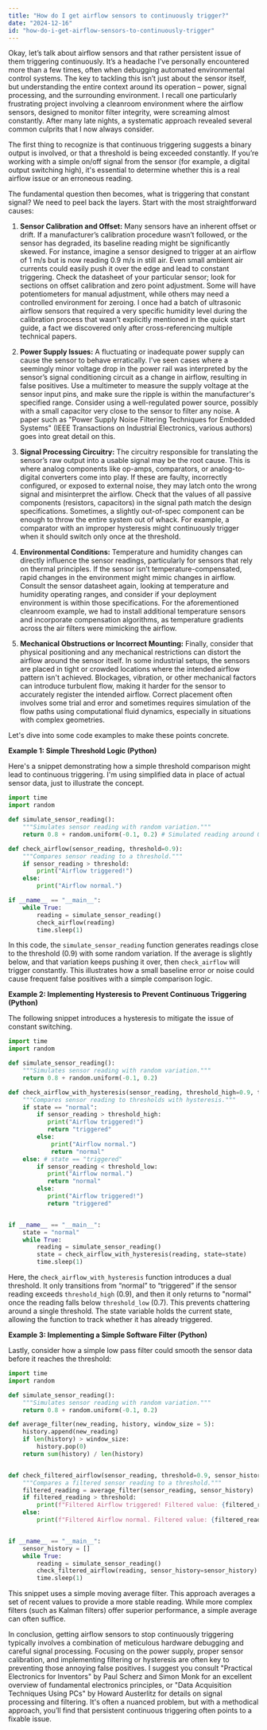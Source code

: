 ```yaml
---
title: "How do I get airflow sensors to continuously trigger?"
date: "2024-12-16"
id: "how-do-i-get-airflow-sensors-to-continuously-trigger"
---
```


Okay, let’s talk about airflow sensors and that rather persistent issue of them triggering continuously. It’s a headache I’ve personally encountered more than a few times, often when debugging automated environmental control systems. The key to tackling this isn’t just about the sensor itself, but understanding the entire context around its operation – power, signal processing, and the surrounding environment. I recall one particularly frustrating project involving a cleanroom environment where the airflow sensors, designed to monitor filter integrity, were screaming almost constantly. After many late nights, a systematic approach revealed several common culprits that I now always consider.

The first thing to recognize is that continuous triggering suggests a binary output is involved, or that a threshold is being exceeded constantly. If you’re working with a simple on/off signal from the sensor (for example, a digital output switching high), it's essential to determine whether this is a real airflow issue or an erroneous reading.

The fundamental question then becomes, what is triggering that constant signal? We need to peel back the layers. Start with the most straightforward causes:

1. **Sensor Calibration and Offset:** Many sensors have an inherent offset or drift. If a manufacturer’s calibration procedure wasn’t followed, or the sensor has degraded, its baseline reading might be significantly skewed. For instance, imagine a sensor designed to trigger at an airflow of 1 m/s but is now reading 0.9 m/s in still air. Even small ambient air currents could easily push it over the edge and lead to constant triggering. Check the datasheet of your particular sensor; look for sections on offset calibration and zero point adjustment. Some will have potentiometers for manual adjustment, while others may need a controlled environment for zeroing. I once had a batch of ultrasonic airflow sensors that required a very specific humidity level during the calibration process that wasn’t explicitly mentioned in the quick start guide, a fact we discovered only after cross-referencing multiple technical papers.

2. **Power Supply Issues:** A fluctuating or inadequate power supply can cause the sensor to behave erratically. I’ve seen cases where a seemingly minor voltage drop in the power rail was interpreted by the sensor’s signal conditioning circuit as a change in airflow, resulting in false positives. Use a multimeter to measure the supply voltage at the sensor input pins, and make sure the ripple is within the manufacturer's specified range. Consider using a well-regulated power source, possibly with a small capacitor very close to the sensor to filter any noise. A paper such as "Power Supply Noise Filtering Techniques for Embedded Systems" (IEEE Transactions on Industrial Electronics, various authors) goes into great detail on this.

3. **Signal Processing Circuitry:** The circuitry responsible for translating the sensor’s raw output into a usable signal may be the root cause. This is where analog components like op-amps, comparators, or analog-to-digital converters come into play. If these are faulty, incorrectly configured, or exposed to external noise, they may latch onto the wrong signal and misinterpret the airflow. Check that the values of all passive components (resistors, capacitors) in the signal path match the design specifications. Sometimes, a slightly out-of-spec component can be enough to throw the entire system out of whack. For example, a comparator with an improper hysteresis might continuously trigger when it should switch only once at the threshold.

4. **Environmental Conditions:** Temperature and humidity changes can directly influence the sensor readings, particularly for sensors that rely on thermal principles. If the sensor isn’t temperature-compensated, rapid changes in the environment might mimic changes in airflow. Consult the sensor datasheet again, looking at temperature and humidity operating ranges, and consider if your deployment environment is within those specifications. For the aforementioned cleanroom example, we had to install additional temperature sensors and incorporate compensation algorithms, as temperature gradients across the air filters were mimicking the airflow.

5. **Mechanical Obstructions or Incorrect Mounting:** Finally, consider that physical positioning and any mechanical restrictions can distort the airflow around the sensor itself. In some industrial setups, the sensors are placed in tight or crowded locations where the intended airflow pattern isn't achieved. Blockages, vibration, or other mechanical factors can introduce turbulent flow, making it harder for the sensor to accurately register the intended airflow. Correct placement often involves some trial and error and sometimes requires simulation of the flow paths using computational fluid dynamics, especially in situations with complex geometries.

Let's dive into some code examples to make these points concrete.

**Example 1: Simple Threshold Logic (Python)**

Here's a snippet demonstrating how a simple threshold comparison might lead to continuous triggering. I'm using simplified data in place of actual sensor data, just to illustrate the concept.

```python
import time
import random

def simulate_sensor_reading():
    """Simulates sensor reading with random variation."""
    return 0.8 + random.uniform(-0.1, 0.2) # Simulated reading around 0.8

def check_airflow(sensor_reading, threshold=0.9):
    """Compares sensor reading to a threshold."""
    if sensor_reading > threshold:
        print("Airflow triggered!")
    else:
        print("Airflow normal.")

if __name__ == "__main__":
    while True:
        reading = simulate_sensor_reading()
        check_airflow(reading)
        time.sleep(1)
```

In this code, the `simulate_sensor_reading` function generates readings close to the threshold (0.9) with some random variation. If the average is slightly below, and that variation keeps pushing it over, then `check_airflow` will trigger constantly. This illustrates how a small baseline error or noise could cause frequent false positives with a simple comparison logic.

**Example 2: Implementing Hysteresis to Prevent Continuous Triggering (Python)**

The following snippet introduces a hysteresis to mitigate the issue of constant switching.

```python
import time
import random

def simulate_sensor_reading():
    """Simulates sensor reading with random variation."""
    return 0.8 + random.uniform(-0.1, 0.2)

def check_airflow_with_hysteresis(sensor_reading, threshold_high=0.9, threshold_low=0.7, state="normal"):
    """Compares sensor reading to thresholds with hysteresis."""
    if state == "normal":
        if sensor_reading > threshold_high:
           print("Airflow triggered!")
           return "triggered"
        else:
            print("Airflow normal.")
            return "normal"
    else: # state == "triggered"
        if sensor_reading < threshold_low:
           print("Airflow normal.")
           return "normal"
        else:
           print("Airflow triggered!")
           return "triggered"


if __name__ == "__main__":
    state = "normal"
    while True:
        reading = simulate_sensor_reading()
        state = check_airflow_with_hysteresis(reading, state=state)
        time.sleep(1)
```

Here, the `check_airflow_with_hysteresis` function introduces a dual threshold. It only transitions from “normal” to “triggered” if the sensor reading exceeds `threshold_high` (0.9), and then it only returns to "normal" once the reading falls below `threshold_low` (0.7). This prevents chattering around a single threshold. The state variable holds the current state, allowing the function to track whether it has already triggered.

**Example 3: Implementing a Simple Software Filter (Python)**

Lastly, consider how a simple low pass filter could smooth the sensor data before it reaches the threshold:

```python
import time
import random

def simulate_sensor_reading():
    """Simulates sensor reading with random variation."""
    return 0.8 + random.uniform(-0.1, 0.2)

def average_filter(new_reading, history, window_size = 5):
    history.append(new_reading)
    if len(history) > window_size:
        history.pop(0)
    return sum(history) / len(history)


def check_filtered_airflow(sensor_reading, threshold=0.9, sensor_history=[]):
    """Compares a filtered sensor reading to a threshold."""
    filtered_reading = average_filter(sensor_reading, sensor_history)
    if filtered_reading > threshold:
        print(f"Filtered Airflow triggered! Filtered value: {filtered_reading:.2f}")
    else:
        print(f"Filtered Airflow normal. Filtered value: {filtered_reading:.2f}")


if __name__ == "__main__":
    sensor_history = []
    while True:
        reading = simulate_sensor_reading()
        check_filtered_airflow(reading, sensor_history=sensor_history)
        time.sleep(1)
```
This snippet uses a simple moving average filter. This approach averages a set of recent values to provide a more stable reading. While more complex filters (such as Kalman filters) offer superior performance, a simple average can often suffice.

In conclusion, getting airflow sensors to stop continuously triggering typically involves a combination of meticulous hardware debugging and careful signal processing. Focusing on the power supply, proper sensor calibration, and implementing filtering or hysteresis are often key to preventing those annoying false positives. I suggest you consult "Practical Electronics for Inventors" by Paul Scherz and Simon Monk for an excellent overview of fundamental electronics principles, or "Data Acquisition Techniques Using PCs" by Howard Austerlitz for details on signal processing and filtering. It's often a nuanced problem, but with a methodical approach, you’ll find that persistent continuous triggering often points to a fixable issue.
